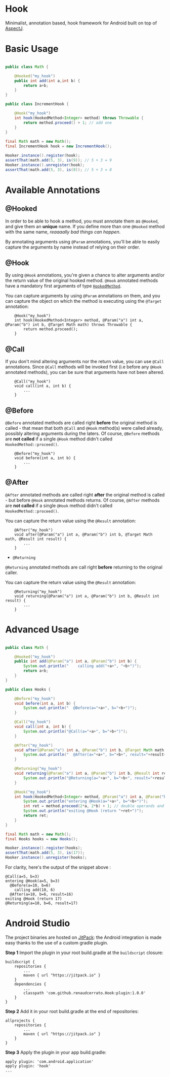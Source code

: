 # Hook

Minimalist, annotation based, hook framework for Android built on top of [AspectJ](https://eclipse.org/aspectj/).

# Basic Usage

```java

public class Math {

    @Hooked("my_hook")
    public int add(int a,int b) {
        return a+b;
    }
}

public class IncrementHook {

    @Hook("my_hook")
    int hook(HookedMethod<Integer> method) throws Throwable {
        return method.proceed() + 1; // add one 
    }
}
    
final Math math = new Math();
final IncrementHook hook = new IncrementHook();

Hooker.instance().register(hook);
assertThat(math.add(5, 3), is(9)); // 5 + 3 = 9
Hooker.instance().unregister(hook);
assertThat(math.add(5, 3), is(8)); // 5 + 3 = 8    

```

# Available Annotations

## @Hooked

In order to be able to hook a method, you must annotate them as `@Hooked`, and give them an **unique** name. If you define more than one `@Hooked` method with the same name, _reaaaally bad things can happen_. 

By annotating arguments using `@Param` annotations, you'll be able to easily capture the arguments by name instead of relying on their order.

## @Hook

By using `@Hook` annotations, you're given a chance to alter arguments and/or the return value of the original hooked method. `@Hook` annotated methods have a mandatory first arguments of type [`HookedMethod`](https://github.com/renaudcerrato/Hook/blob/master/runtime/src/main/java/com/mypopsy/hook/HookedMethod.java).

You can capture arguments by using `@Param` annotations on them, and you can capture the object on which the method is executing using the `@Target` annotation:

```
	@Hook("my_hook")
    int hook(HookedMethod<Integer> method, @Param("a") int a, @Param("b") int b, @Target Math math) throws Throwable {
        return method.proceed();
    }
```


## @Call

If you don't mind altering arguments nor the return value, you can use `@Call` annotations. Since `@Call` methods will be invoked first (i.e before any `@Hook` annotated methods), you can be sure that arguments have not been altered.

```
 	@Call("my_hook")
    void call(int a, int b) {
        ...
    }
```

## @Before

`@Before` annotated methods are called right **before** the original method is called - that mean that both `@Call` and `@Hook` method(s) were called already, possibly altering arguments during the laters. Of course, `@Before` methods are **not called** if a single `@Hook` method didn't called `HookedMethod::proceed()`.

```
	@Before("my_hook")
    void before(int a, int b) {
        ...
    }
```

## @After

`@After` annotated methods are called right **after** the original method is called - but before `@Hook` annotated methods returns. Of course, `@After` methods are **not called** if a single `@Hook` method didn't called `HookedMethod::proceed()`.

You can capture the return value using the `@Result` annotation:

```
 	@After("my_hook")
    void after(@Param("a") int a, @Param("b") int b, @Target Math math, @Result int result) {
        ...
    }
```    

* `@Returning`

`@Returning` annotated methods are call right **before** returning to the original caller. 

You can capture the return value using the `@Result` annotation:

```
	@Returning("my_hook")
    void returning(@Param("a") int a, @Param("b") int b, @Result int result) {
        ...
    }
```

# Advanced Usage

```java

public class Math {

    @Hooked("my_hook")
    public int add(@Param("a") int a, @Param("b") int b) {
        System.out.println("    calling add("+a+", "+b+")");
        return a+b;
    }
}

public class Hooks {

	@Before("my_hook")
    void before(int a, int b) {
        System.out.println("  @Before(a="+a+", b="+b+")");
    }

    @Call("my_hook")
    void call(int a, int b) {
        System.out.println("@Call(a="+a+", b="+b+")");
    }

    @After("my_hook")
    void after(@Param("a") int a, @Param("b") int b, @Target Math math, @Result int result) {
        System.out.println("  @After(a="+a+", b="+b+", result="+result+")");
    }

    @Returning("my_hook")
    void returning(@Param("a") int a, @Param("b") int b, @Result int result) {
        System.out.println("@Returning(a="+a+", b="+b+", result="+result+")");
    }

    @Hook("my_hook")
    int hook(HookedMethod<Integer> method, @Param("a") int a, @Param("b") int b, @Target Math math) throws Throwable {
        System.out.println("entering @Hook(a="+a+", b="+b+")");
        int ret = method.proceed(2*a, 2*b) + 1; // double operands and increment result
        System.out.println("exiting @Hook (return "+ret+")");
        return ret;
    }
}

final Math math = new Math();
final Hooks hooks = new Hooks();

Hooker.instance().register(hooks);
assertThat(math.add(5, 3), is(17));
Hooker.instance().unregister(hooks);
```

For clarity, here's the output of the snippet above :

```
@Call(a=5, b=3)
entering @Hook(a=5, b=3)
  @Before(a=10, b=6)
    calling add(10, 6)
  @After(a=10, b=6, result=16)
exiting @Hook (return 17)
@Returning(a=10, b=6, result=17)
```


# Android Studio

The project binaries are hosted on [JitPack](https://jitpack.io): the Android integration is made easy thanks to the use of a custom gradle plugin.

**Step 1** Import the plugin in your root build.gradle at the `buildscript` closure:

```
buildscript {
    repositories {
        ...
        maven { url "https://jitpack.io" }
    }
    dependencies {
        ...
        classpath 'com.github.renaudcerrato.Hook:plugin:1.0.0'
    }
}
```

**Step 2** Add it in your root build.gradle at the end of repositories:
```
allprojects {
	repositories {
		...
		maven { url "https://jitpack.io" }
	}
}
```

**Step 3** Apply the plugin in your app build.gradle:

```
apply plugin: 'com.android.application'
apply plugin: 'hook'
...
```




